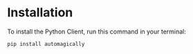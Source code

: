 # Installation

To install the Python Client, run this command in your
terminal:

``` console
pip install automagically
```
